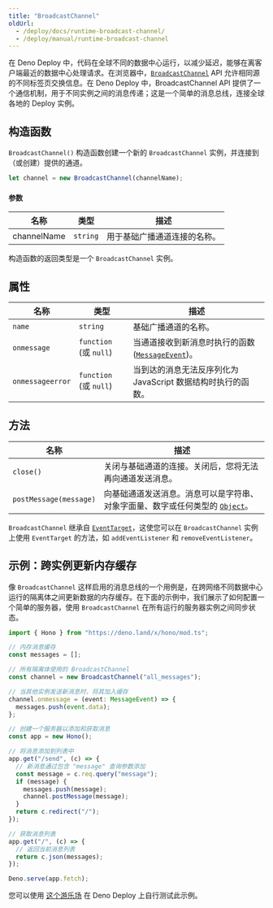 ```yaml
---
title: "BroadcastChannel"
oldUrl:
  - /deploy/docs/runtime-broadcast-channel/
  - /deploy/manual/runtime-broadcast-channel
---
```


在 Deno Deploy 中，代码在全球不同的数据中心运行，以减少延迟，能够在离客户端最近的数据中心处理请求。在浏览器中，[`BroadcastChannel`](https://developer.mozilla.org/en-US/docs/Web/API/Broadcast_Channel_API) API 允许相同源的不同标签页交换信息。在 Deno Deploy 中，BroadcastChannel API 提供了一个通信机制，用于不同实例之间的消息传递；这是一个简单的消息总线，连接全球各地的 Deploy 实例。

## 构造函数

`BroadcastChannel()` 构造函数创建一个新的 `BroadcastChannel` 实例，并连接到（或创建）提供的通道。

```ts
let channel = new BroadcastChannel(channelName);
```

#### 参数

| 名称        | 类型     | 描述                                                         |
| ----------- | -------- | ------------------------------------------------------------ |
| channelName | `string` | 用于基础广播通道连接的名称。                                |

构造函数的返回类型是一个 `BroadcastChannel` 实例。

## 属性

| 名称             | 类型                   | 描述                                                                                                  |
| ---------------- | ---------------------- | ----------------------------------------------------------------------------------------------------- |
| `name`           | `string`               | 基础广播通道的名称。                                                                                  |
| `onmessage`      | `function` (或 `null`) | 当通道接收到新消息时执行的函数 ([`MessageEvent`][messageevent])。                                   |
| `onmessageerror` | `function` (或 `null`) | 当到达的消息无法反序列化为 JavaScript 数据结构时执行的函数。                                       |

## 方法

| 名称                   | 描述                                                                                                                        |
| ---------------------- | -------------------------------------------------------------------------------------------------------------------------- |
| `close()`              | 关闭与基础通道的连接。关闭后，您将无法再向通道发送消息。                                                              |
| `postMessage(message)` | 向基础通道发送消息。消息可以是字符串、对象字面量、数字或任何类型的 [`Object`][object]。                               |

`BroadcastChannel` 继承自 [`EventTarget`][eventtarget]，这使您可以在 `BroadcastChannel` 实例上使用 `EventTarget` 的方法，如 `addEventListener` 和 `removeEventListener`。

## 示例：跨实例更新内存缓存

像 `BroadcastChannel` 这样启用的消息总线的一个用例是，在跨网络不同数据中心运行的隔离体之间更新数据的内存缓存。在下面的示例中，我们展示了如何配置一个简单的服务器，使用 `BroadcastChannel` 在所有运行的服务器实例之间同步状态。

```ts
import { Hono } from "https://deno.land/x/hono/mod.ts";

// 内存消息缓存
const messages = [];

// 所有隔离体使用的 BroadcastChannel
const channel = new BroadcastChannel("all_messages");

// 当其他实例发送新消息时，将其加入缓存
channel.onmessage = (event: MessageEvent) => {
  messages.push(event.data);
};

// 创建一个服务器以添加和获取消息
const app = new Hono();

// 将消息添加到列表中
app.get("/send", (c) => {
  // 新消息通过包含 "message" 查询参数添加
  const message = c.req.query("message");
  if (message) {
    messages.push(message);
    channel.postMessage(message);
  }
  return c.redirect("/");
});

// 获取消息列表
app.get("/", (c) => {
  // 返回当前消息列表
  return c.json(messages);
});

Deno.serve(app.fetch);
```

您可以使用 [这个游乐场](https://dash.deno.com/playground/broadcast-channel-example) 在 Deno Deploy 上自行测试此示例。

[eventtarget]: https://developer.mozilla.org/en-US/docs/Web/API/EventTarget
[messageevent]: https://developer.mozilla.org/en-US/docs/Web/API/MessageEvent
[object]: https://developer.mozilla.org/en-US/docs/Web/JavaScript/Reference/Global_Objects/Object
